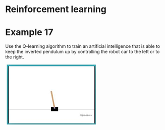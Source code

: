 # Reinforcement learning
# Example 17
Use the Q-learning algorithm to train an artificial intelligence that is able to keep the inverted pendulum up by controlling the robot car to the left or to the right. 

![](Exp_17.png)
